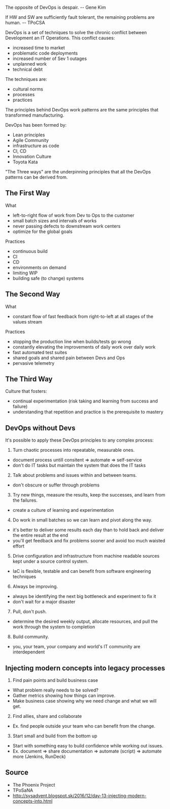 The opposite of DevOps is despair. -- Gene Kim

If HW and SW are sufficiently fault tolerant, the remaining problems are human. -- TPoCSA

DevOps is a set of techniques to solve the chronic conflict between Development
an IT Operations. This conflict causes:
* increased time to market
* problematic code deployments
* increased number of Sev 1 outages
* unplanned work
* technical debt

The techniques are:
* cultural norms
* processes
* practices

The principles behind DevOps work patterns are the same principles that
transformed manufacturing.

DevOps has been formed by:
* Lean principles
* Agile Community
* infrastructure as code
* CI, CD
* Innovation Culture
* Toyota Kata

"The Three ways" are the underpinning principles that all the DevOps patterns
can be derived from.

The First Way
-------------

What
* left-to-right flow of work from Dev to Ops to the customer
* small batch sizes and intervals of works
* never passing defects to downstream work centers
* optimize for the global goals

Practices
* continuous build
* CI
* CD
* environments on demand
* limiting WIP
* building safe (to change) systems

The Second Way
--------------

What
* constant flow of fast feedback from right-to-left at all stages of the values
  stream

Practices
* stopping the production line when builds/tests go wrong
* constantly elevating the improvements of daily work over daily work
* fast automated test suites
* shared goals and shared pain between Devs and Ops
* pervasive telemetry

The Third Way
-------------

Culture that fosters:
* continual experimentation (risk taking and learning from success and failure)
* understanding that repetition and practice is the prerequisite to mastery

DevOps without Devs
-------------------

It's possible to apply these DevOps principles to any complex process:

1) Turn chaotic processes into repeatable, measurable ones.
* document process untill consitent => automate => self-service
* don't do IT tasks but maintain the system that does the IT tasks

2) Talk about problems and issues within and between teams.
* don't obscure or suffer through problems

3) Try new things, measure the results, keep the successes, and learn from the failures.
* create a culture of learning and experimentation

4) Do work in small batches so we can learn and pivot along the way.
* it's better to deliver some results each day than to hold back and deliver the entire result at the end
* you'll get feedback and fix problems sooner and avoid too much waisted effort

5) Drive configuration and infrastructure from machine readable sources kept under a source control system.
* IaC is flexible, testable and can benefit from software engineering techniques

6) Always be improving.
* always be identifying the next big bottleneck and experiment to fix it
* don't wait for a major disaster

7) Pull, don't push.
* determine the desired weekly output, allocate resources, and pull the work through the system to completion

8) Build community.
* you, your team, your company and world's IT community are interdependent

Injecting modern concepts into legacy processes
-----------------------------------------------

1) Find pain points and build business case

* What problem really needs to be solved?
* Gather metrics showing how things can improve.
* Make business case showing why we need change and what we will get. 

2) Find allies, share and collaborate

* Ex. find people outside your team who can benefit from the change.

3) Start small and build from the bottom up

* Start with something easy to build confidence while working out issues.
* Ex. document => share documentation => automate (script) => automate more
  (Jenkins, RunDeck)

Source
------

* The Phoenix Project
* TPoSaNA
* http://sysadvent.blogspot.sk/2016/12/day-13-injecting-modern-concepts-into.html
